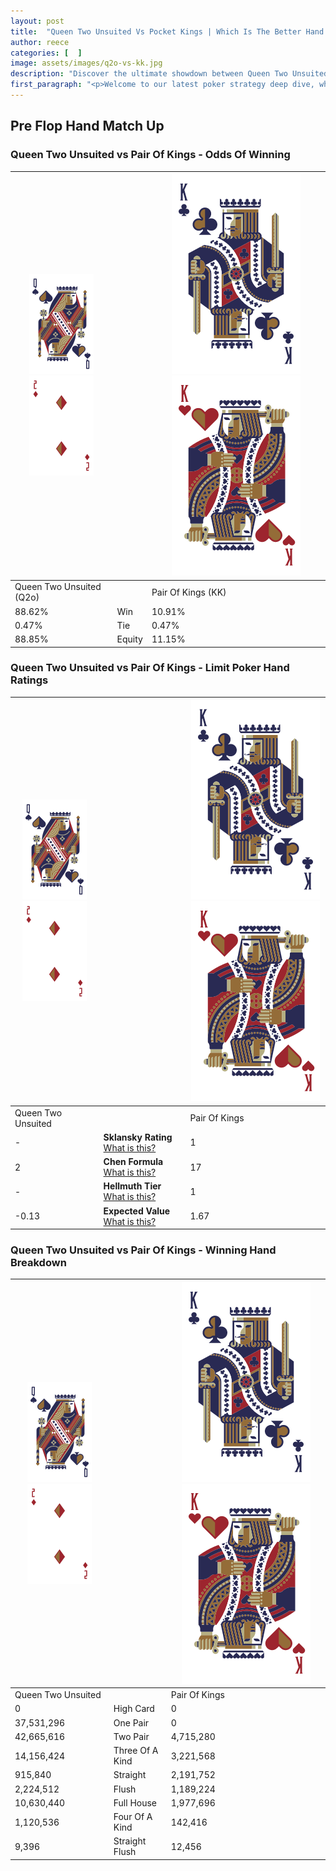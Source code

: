 ```yaml
---
layout: post
title:  "Queen Two Unsuited Vs Pocket Kings | Which Is The Better Hand In Poker? A Complete Guide"
author: reece
categories: [  ]
image: assets/images/q2o-vs-kk.jpg
description: "Discover the ultimate showdown between Queen Two Unsuited and Pair Of Kings in poker! Uncover the odds, strategies, and scenarios where one hand triumphs over the other. Get ready to up your poker game with this thrilling analysis."
first_paragraph: "<p>Welcome to our latest poker strategy deep dive, where we're pitting two distinct hands against each other in a high-stakes showdown: Queen Two Unsuited vs Pair Of Kings.</p><p>In the dynamic world of poker, every decision counts, and knowing which hand holds the upper hand is key to your success at the table.</p><p>In this article, we'll dissect these two hands, explore the scenarios where one dominates the other, and equip you with the knowledge to make strategic choices that can tip the odds in your favor.</p><p>Get ready to unravel the intriguing dynamics of these poker hands and elevate your game to new heights.</p>"
---
```




[comment]: # (sp0)

## Pre Flop Hand Match Up

<div class="table hand-ratings" markdown="1"> 



### Queen Two Unsuited vs Pair Of Kings - Odds Of Winning


    
| ![image info](assets/images/hand1/Q.png) ![image info](assets/images/hand1/2o.png) |  | ![image info](assets/images/hand2/K.png) ![image info](assets/images/hand2/Ko.png) |
| -------- | -------- | -------- |
| Queen Two Unsuited (Q2o) |  | Pair Of Kings (KK) |
| 88.62% | Win | 10.91% |
| 0.47% | Tie | 0.47% |
| 88.85% | Equity | 11.15% |




[comment]: # (sp1)



### Queen Two Unsuited vs Pair Of Kings - Limit Poker Hand Ratings


    
| ![image info](assets/images/hand1/Q.png) ![image info](assets/images/hand1/2o.png) |  | ![image info](assets/images/hand2/K.png) ![image info](assets/images/hand2/Ko.png) |
| -------- | -------- | -------- |
| Queen Two Unsuited |  | Pair Of Kings |
| - | **Sklansky Rating** [What is this?](/sklansky-rating-explained) | 1 |
| 2 | **Chen Formula** [What is this?](/chen-formula-explained) | 17 |
| - | **Hellmuth Tier** [What is this?](/Hellmuth-tier-explained) | 1 |
| -0.13 | **Expected Value** [What is this?](/expected-value-explained) | 1.67 |




[comment]: # (sp2)



### Queen Two Unsuited vs Pair Of Kings - Winning Hand Breakdown


    
| ![image info](assets/images/hand1/Q.png) ![image info](assets/images/hand1/2o.png) |  | ![image info](assets/images/hand2/K.png) ![image info](assets/images/hand2/Ko.png) |
| -------- | -------- | -------- |
| Queen Two Unsuited |  | Pair Of Kings |
| 0 | High Card | 0 |
| 37,531,296 | One Pair | 0 |
| 42,665,616 | Two Pair | 4,715,280 |
| 14,156,424 | Three Of A Kind | 3,221,568 |
| 915,840 | Straight | 2,191,752 |
| 2,224,512 | Flush | 1,189,224 |
| 10,630,440 | Full House | 1,977,696 |
| 1,120,536 | Four Of A Kind | 142,416 |
| 9,396 | Straight Flush | 12,456 |




[comment]: # (sp3)



</div>

[comment]: # (sp4)



[comment]: # (sp5)

